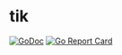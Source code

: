 # tik

[![GoDoc](https://godoc.org/github.com/pseidemann/tik?status.svg)](https://godoc.org/github.com/pseidemann/tik)
[![Go Report Card](https://goreportcard.com/badge/github.com/pseidemann/tik)](https://goreportcard.com/report/github.com/pseidemann/tik)
